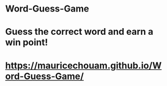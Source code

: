 # Word-Guess-Game
# Guess the correct word and earn a win point! 
# https://mauricechouam.github.io/Word-Guess-Game/
